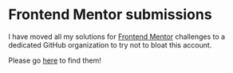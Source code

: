 # Frontend Mentor submissions

I have moved all my solutions for [Frontend Mentor](https://www.frontendmentor.io) challenges 
to a dedicated GitHub organization to try not to bloat this account.

Please go [here](https://github.com/seapagan-fem) to find them!
